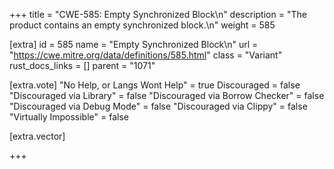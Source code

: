 +++
title = "CWE-585: Empty Synchronized Block\n"
description = "The product contains an empty synchronized block.\n"
weight = 585

[extra]
id = 585
name = "Empty Synchronized Block\n"
url = "https://cwe.mitre.org/data/definitions/585.html"
class = "Variant"
rust_docs_links = []
parent = "1071"

[extra.vote]
"No Help, or Langs Wont Help" = true
Discouraged = false
"Discouraged via Library" = false
"Discouraged via Borrow Checker" = false
"Discouraged via Debug Mode" = false
"Discouraged via Clippy" = false
"Virtually Impossible" = false

[extra.vector]

+++